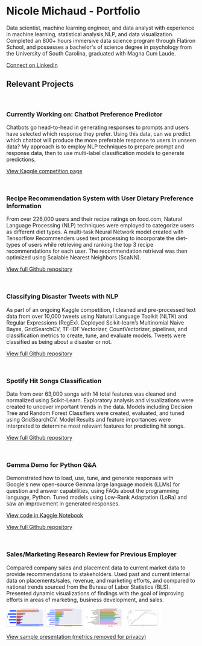 # Nicole Michaud - Portfolio


Data scientist, machine learning engineer, and data analyst with experience in machine learning, statistical analysis,NLP, and data visualization. Completed an 800+ hours immersive data science program through Flatiron School, and possesses a bachelor's of science degree in psychology from the University of South Carolina, graduated with Magna Cum Laude.

<a href="https://linkedin.com/in/nicole-michaud2">Connect on LinkedIn</a>

## Relevant Projects

<br>


### Currently Working on: Chatbot Preference Predictor
Chatbots go head-to-head in generating responses to prompts and users have selected which response they prefer.
Using this data, can we predict which chatbot will produce the more preferable response to users in unseen data?
My approach is to employ NLP techniques to prepare prompt and response data, then to use multi-label classification models to generate predictions.

<a href="https://www.kaggle.com/competitions/lmsys-chatbot-arena">View Kaggle competition page</a>

<br>


### Recipe Recommendation System with User Dietary Preference Information

From over 226,000 users and their recipe ratings on food.com, Natural Language Processing (NLP) techniques were employed to categorize users as different diet types. 
A multi-task  Neural Network model created with Tensorflow Recommenders used text processing to incorporate the diet-types of users while retrieving and ranking the top 3 recipe recommendations for each user.
The recommendation retrieval was then optimized using Scalable Nearest Neighbors (ScaNN).


<a href="https://github.com/nicolemichaud03/Recipe-Recommender-System">View full Github repository</a>

<br>


### Classifying Disaster Tweets with NLP

As part of an ongoing Kaggle competition, I cleaned and pre-processed text data from over 10,000 tweets using Natural Language Toolkit (NLTK) and Regular Expressions (RegEx).
Deployed Scikit-learn’s Multinomial Naive Bayes, GridSearchCV, TF-IDF Vectorizer, CountVectorizer, pipelines, and
classification metrics to create, tune, and evaluate models.
Tweets were classified as being about a disaster or not.

<a href="https://github.com/nicolemichaud03/Disaster_Tweets_NLP_Predictions">View full Github repository</a>

<br>


### Spotify Hit Songs Classification

Data from over 63,000 songs with 14 total features was cleaned and normalized using Scikit-Learn. 
Exploratory analysis and visualizations were created to uncover important trends in the data.
Models including Decision Tree and Random Forest Classifiers were created, evaluated, and tuned using GridSearchCV.
Model Results and feature importances were interpreted to determine most relevant features for predicting hit songs.

<a href="https://github.com/nicolemichaud03/Spotify_hit_songs_classification">View full Github repository</a>

<br>

### Gemma Demo for Python Q&A

Demonstrated how to load, use, tune, and generate responses with Google's new open-source Gemma large language models (LLMs) for question and answer capabilities, using FAQs about the programming language, Python.
Tuned models using Low-Rank Adaptation (LoRa) and saw an improvement in generated responses.


<a href="https://www.kaggle.com/competitions/data-assistants-with-gemma">View code in Kaggle Notebook</a>

<a href="https://github.com/nicolemichaud03/Gemmo-Demo-for-Python-Q-A">View full Github repository</a>

<br>


### Sales/Marketing Research Review for Previous Employer


Compared company sales and placement data to current market data to provide recommendations to stakeholders.
Used past and current internal data on placements/sales, revenue, and marketing efforts, and compared to national trends sourced
from the Bureau of Labor Statistics (BLS).
Presented dynamic visualizations of findings with the goal of improving efforts in areas of marketing, business development, and sales.

<div><img src="images/ind_plcmnts.png" alt="Sample Image 1" width="100" height="50">
<img src="images/aofe_plcmnts1.png" alt="Sample Image 5" width="100" height="50">
<img src="images/2021jobpostings.png" alt="Sample Image 8" width="100" height="50">
<img src="images/AllRegionsAllMonths.png" alt="Sample Image 14" width="100" height="50">


<a href="https://github.com/nicolemichaud03/Sample_Work_Presentation">View sample presentation (metrics removed for privacy)</a></div>

<br>